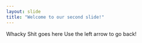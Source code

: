 ```yaml
---
layout: slide
title: "Welcome to our second slide!"
---
```

Whacky Shit goes here
Use the left arrow to go back!
